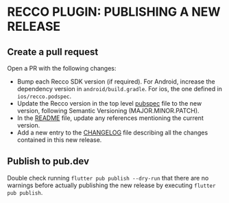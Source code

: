 # RECCO PLUGIN: PUBLISHING A NEW RELEASE

## Create a pull request
Open a PR with the following changes:
- Bump each Recco SDK version (if required). For Android, increase the dependency version in  `android/build.gradle`. For ios, the one defined in `ios/recco.podspec`.
- Update the Recco version in the top level [pubspec][pubspec] file to the new version, following Semantic Versioning (MAJOR.MINOR.PATCH).
- In the [README][README] file, update any references mentioning the current version.
- Add a new entry to the [CHANGELOG][CHANGELOG] file describing all the changes contained in this new release.

## Publish to pub.dev
Double check running `flutter pub publish --dry-run` that there are no warnings before actually publishing the new release by executing `flutter pub publish`.

[CHANGELOG]:../CHANGELOG.md
[README]:../README.md
[pubspec]:../pubspec.yaml